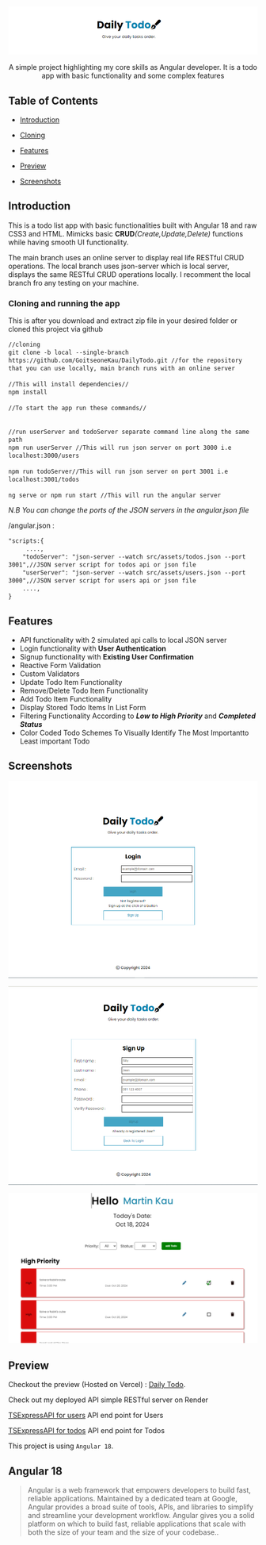 <link rel="preconnect" href="https://fonts.googleapis.com">
<link rel="preconnect" href="https://fonts.gstatic.com" crossorigin>
<link href="https://fonts.googleapis.com/css2?family=Poppins:ital,wght@0,100;0,200;0,300;0,400;0,500;0,600;0,700;0,800;0,900;1,100;1,200;1,300;1,400;1,500;1,600;1,700;1,800;1,900&family=Roboto:ital,wght@0,100;0,300;0,400;0,500;0,700;0,900;1,100;1,300;1,400;1,500;1,700;1,900&display=swap" rel="stylesheet">



![Login Screen](/src/assets/images/logo.PNG)

<!-- <h1 align="center" style="font-family:Poppins;font-size:4em"> Daily <span style="color:rgb(52, 133, 177)">Todo</span><span><svg xmlns="http://www.w3.org/2000/svg" height="50" width="50" viewBox="0 0 512 512"><!--!Font Awesome Free 6.6.0 by @fontawesome - https://fontawesome.com License - https://fontawesome.com/license/free Copyright 2024 Fonticons, Inc.<path d="M373.5 27.1C388.5 9.9 410.2 0 433 0c43.6 0 79 35.4 79 79c0 22.8-9.9 44.6-27.1 59.6L277.7 319l-10.3-10.3-64-64L193 234.3 373.5 27.1zM170.3 256.9l10.4 10.4 64 64 10.4 10.4-19.2 83.4c-3.9 17.1-16.9 30.7-33.8 35.4L24.3 510.3l95.4-95.4c2.6 .7 5.4 1.1 8.3 1.1c17.7 0 32-14.3 32-32s-14.3-32-32-32s-32 14.3-32 32c0 2.9 .4 5.6 1.1 8.3L1.7 487.6 51.5 310c4.7-16.9 18.3-29.9 35.4-33.8l83.4-19.2z"/></svg></span> 
</h1> -->
<!-- <h4 align="center" style="font-family:Poppins;font-size:1.2em;margin-top:20px">Give your daily tasks order.</h4> -->
<p align="center">A simple project highlighting my core skills as Angular developer. It is a todo app with basic functionality and some complex features</p>


## Table of Contents

* [Introduction](#introduction)

* [Cloning](#cloning-and-running-the-app)

* [Features](#features)

* [Preview](#preview)

* [Screenshots](#screenshots)




## Introduction
This is a todo list app with basic functionalities built with Angular 18 and raw CSS3 and HTML.
Mimicks basic **CRUD**_(Create,Update,Delete)_ functions while having smooth UI functionality.

The main branch uses an online server to display real life RESTful CRUD operations. The local branch uses json-server which is local server, displays the same RESTful CRUD operations locally. I recomment the local branch fro any testing on your machine.





### Cloning and running the app
This is after you download and extract zip file in your desired folder or cloned this project via github
```
//cloning
git clone -b local --single-branch https://github.com/GoitseoneKau/DailyTodo.git //for the repository that you can use locally, main branch runs with an online server

//This will install dependencies//
npm install 

//To start the app run these commands//


//run userServer and todoServer separate command line along the same path
npm run userServer //This will run json server on port 3000 i.e localhost:3000/users

npm run todoServer//This will run json server on port 3001 i.e localhost:3001/todos

ng serve or npm run start //This will run the angular server
```

*N.B You can change the ports of the JSON servers in the angular.json file*

/angular.json :
```
"scripts:{
     ....,
    "todoServer": "json-server --watch src/assets/todos.json --port 3001",//JSON server script for todos api or json file
    "userServer": "json-server --watch src/assets/users.json --port 3000",//JSON server script for users api or json file
    ....,
}
```
## Features

* API functionality with 2 simulated api calls to local JSON server
* Login functionality with **User Authentication**
* Signup functionality with **Existing User Confirmation**
* Reactive Form Validation
* Custom Validators
* Update Todo Item Functionality
* Remove/Delete Todo Item Functionality
* Add Todo Item Functionality
* Display Stored Todo Items In List Form
* Filtering Functionality According to *__Low to High Priority__* and *__Completed Status__*
* Color Coded Todo Schemes To Visually Identify The Most Importantto Least important Todo

## Screenshots

![Login Screen](/src/assets/images/login.PNG)

![Registration Screen](/src/assets/images/registration.PNG)

![Todo Screen](/src/assets/images/filter.PNG)

## Preview

Checkout the preview (Hosted on Vercel) : [Daily Todo](https://daily-todo-one.vercel.app/).

Check out my deployed API simple RESTful server on Render 

[TSExpressAPI for users](https://tsexpressrestapi.onrender.com/api/users) API end point for Users

[TSExpressAPI for todos](https://tsexpressrestapi.onrender.com/api/todos) API end point for Todos

This project is using `Angular 18`.

## Angular 18

> Angular is a web framework that empowers developers to build fast, reliable applications.
Maintained by a dedicated team at Google, Angular provides a broad suite of tools, APIs, and libraries to simplify and streamline your development workflow. Angular gives you a solid platform on which to build fast, reliable applications that scale with both the size of your team and the size of your codebase..
>